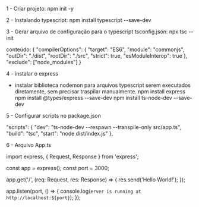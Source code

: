 1 - Criar projeto:
npm init -y

2 - Instalando typescript:
npm install typescript --save-dev

3 - Gerar arquivo de configuração para o typescript tsconfig.json:
npx tsc --init

conteúdo:
{
  "compilerOptions": {
    "target": "ES6",
    "module": "commonjs",
    "outDir": "./dist",
    "rootDir": "./src",
    "strict": true,
    "esModuleInterop": true
  },
  "exclude": ["node_modules"]
}


4 - instalar o express
- instalar biblioteca nodemon para arquivos typescript serem executados diretamente, sem precisar traspilar manualmente.
npm install express
npm install @types/express --save-dev
npm install ts-node-dev --save-dev


5 - Configurar scripts no package.json

 "scripts": {
    "dev": "ts-node-dev --respawn --transpile-only src/app.ts",
    "build": "tsc",
    "start": "node dist/index.js"
  },

6 - Arquivo App.ts

import express, { Request, Response } from 'express';

const app = express();
const port = 3000;

app.get('/', (req: Request, res: Response) => {
    res.send('Hello World!');
});

app.listen(port, () => {
    console.log(`erver is running at http://localhost:${port}`);
});
